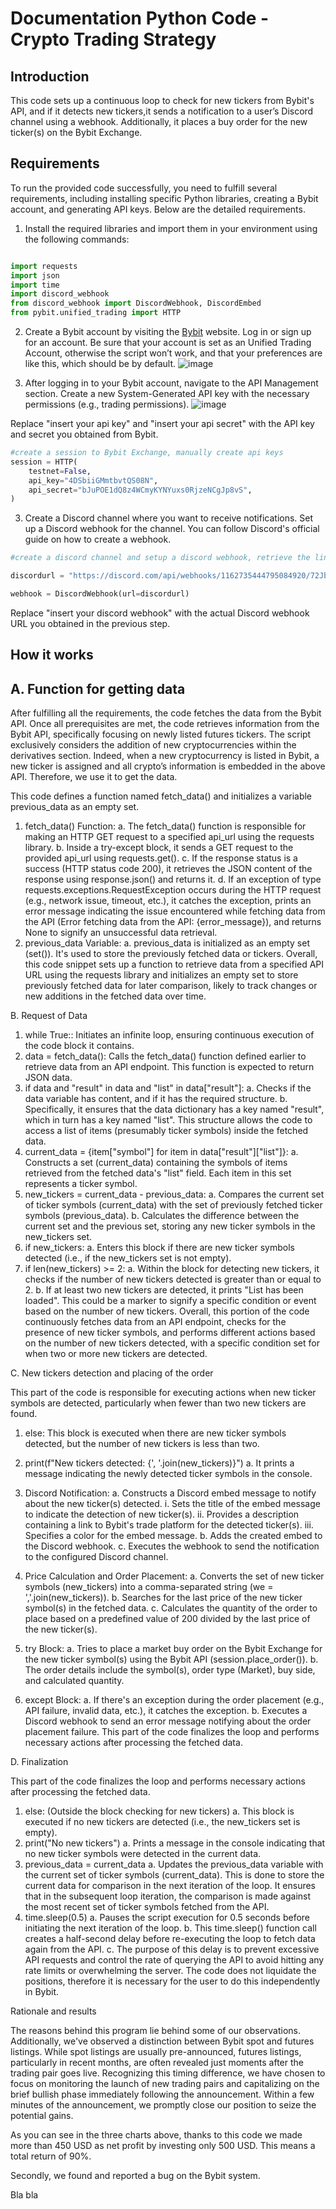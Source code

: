 # Documentation Python Code - Crypto Trading Strategy

## Introduction
This code sets up a continuous loop to check for new tickers from Bybit's API, and if it detects new tickers,it sends a notification to a user’s Discord channel using a webhook. Additionally, it places a buy order for the new ticker(s) on the Bybit Exchange.

##  Requirements

To run the provided code successfully, you need to fulfill several requirements, including installing specific Python libraries, creating a Bybit account, and generating API keys. Below are the detailed requirements.

1.	Install the required libraries and import them in your environment using the following commands:
```py
```
```py
import requests
import json
import time
import discord_webhook
from discord_webhook import DiscordWebhook, DiscordEmbed
from pybit.unified_trading import HTTP
```

2.	Create a Bybit account by visiting the [Bybit](https://www.bybit.com/en/sign-up) website. Log in or sign up for an 
account. Be sure that your account is set as an Unified Trading Account, otherwise the script won’t work, and that your preferences are like this, which should be by default.
![image](https://github.com/CarlitoConti/Python-Project/assets/154532693/45e22d95-eccd-43b8-9d8e-365a5e30d490)

 
3.	After logging in to your Bybit account, navigate to the API Management section. Create a new System-Generated API key with the necessary permissions (e.g., trading permissions).
![image](https://github.com/CarlitoConti/Python-Project/assets/154532693/ad0a9a6d-dc8f-4306-b5c9-647701fd41b6)

Replace "insert your api key" and "insert your api secret" with the API key and secret you obtained from Bybit.

```py
#create a session to Bybit Exchange, manually create api keys 
session = HTTP(
    testnet=False,
    api_key="4DSbiiGMmtbvtQS08N",
    api_secret="bJuPOE1dQ8z4WCmyKYNYuxs0RjzeNCgJp8vS",
)
```

3. Create a Discord channel where you want to receive notifications. Set up a Discord webhook for the channel. You can follow Discord's official guide on how to create a webhook. 
 
```py
#create a discord channel and setup a discord webhook, retrieve the link and past it here

discordurl = "https://discord.com/api/webhooks/1162735444795084920/72JbBo2thRXjbF6yDhYKE6ARcrzhusjEUdtkoYOp0WLRumJum3WBY3U1NOwzhMSn-Wsj" 

webhook = DiscordWebhook(url=discordurl)
```
Replace "insert your discord webhook" with the actual Discord webhook URL you obtained in the previous step.




## How it works

## A.  Function for getting data

After fulfilling all the requirements, the code fetches the data from the Bybit API. 
Once all prerequisites are met, the code retrieves information from the Bybit API, specifically focusing on newly listed futures tickers. The script exclusively considers the addition of new cryptocurrencies within the derivatives section.
Indeed, when a new cryptocurrency is listed in Bybit, a new ticker is assigned and all crypto’s information is embedded in the above API. Therefore, we use it to get the data.

 
This code defines a function named fetch_data() and initializes a variable previous_data as an empty set.
1.	fetch_data() Function:
a.	The fetch_data() function is responsible for making an HTTP GET request to a specified api_url using the requests library.
b.	Inside a try-except block, it sends a GET request to the provided api_url using requests.get().
c.	If the response status is a success (HTTP status code 200), it retrieves the JSON content of the response using response.json() and returns it.
d.	If an exception of type requests.exceptions.RequestException occurs during the HTTP request (e.g., network issue, timeout, etc.), it catches the exception, prints an error message indicating the issue encountered while fetching data from the API (Error fetching data from the API: {error_message}), and returns None to signify an unsuccessful data retrieval.
2.	previous_data Variable:
a.	previous_data is initialized as an empty set (set()). It's used to store the previously fetched data or tickers.
Overall, this code snippet sets up a function to retrieve data from a specified API URL using the requests library and initializes an empty set to store previously fetched data for later comparison, likely to track changes or new additions in the fetched data over time.

B.  Request of Data
 
1.	while True:: Initiates an infinite loop, ensuring continuous execution of the code block it contains.
2.	data = fetch_data(): Calls the fetch_data() function defined earlier to retrieve data from an API endpoint. This function is expected to return JSON data.
3.	if data and "result" in data and "list" in data["result"]:
a.	Checks if the data variable has content, and if it has the required structure.
b.	Specifically, it ensures that the data dictionary has a key named "result", which in turn has a key named "list". This structure allows the code to access a list of items (presumably ticker symbols) inside the fetched data.
4.	current_data = {item["symbol"] for item in data["result"]["list"]}:
a.	Constructs a set (current_data) containing the symbols of items retrieved from the fetched data's "list" field. Each item in this set represents a ticker symbol.
5.	new_tickers = current_data - previous_data:
a.	Compares the current set of ticker symbols (current_data) with the set of previously fetched ticker symbols (previous_data).
b.	Calculates the difference between the current set and the previous set, storing any new ticker symbols in the new_tickers set.
6.	if new_tickers:
a.	Enters this block if there are new ticker symbols detected (i.e., if the new_tickers set is not empty).
7.	if len(new_tickers) >= 2:
a.	Within the block for detecting new tickers, it checks if the number of new tickers detected is greater than or equal to 2.
b.	If at least two new tickers are detected, it prints "List has been loaded". This could be a marker to signify a specific condition or event based on the number of new tickers.
Overall, this portion of the code continuously fetches data from an API endpoint, checks for the presence of new ticker symbols, and performs different actions based on the number of new tickers detected, with a specific condition set for when two or more new tickers are detected.

C. New tickers detection and placing of the order

 

This part of the code is responsible for executing actions when new ticker symbols are detected, particularly when fewer than two new tickers are found.
1.	else: This block is executed when there are new ticker symbols detected, but the number of new tickers is less than two.
2.	print(f"New tickers detected: {', '.join(new_tickers)}")
a.	It prints a message indicating the newly detected ticker symbols in the console.
3.	Discord Notification:
a.	Constructs a Discord embed message to notify about the new ticker(s) detected.
i.	Sets the title of the embed message to indicate the detection of new ticker(s).
ii.	Provides a description containing a link to Bybit's trade platform for the detected ticker(s).
iii.	Specifies a color for the embed message.
b.	Adds the created embed to the Discord webhook.
c.	Executes the webhook to send the notification to the configured Discord channel.
4.	Price Calculation and Order Placement:
a.	Converts the set of new ticker symbols (new_tickers) into a comma-separated string (we = ','.join(new_tickers)).
b.	Searches for the last price of the new ticker symbol(s) in the fetched data.
c.	Calculates the quantity of the order to place based on a predefined value of 200 divided by the last price of the new ticker(s).

5.	try Block:
a.	Tries to place a market buy order on the Bybit Exchange for the new ticker symbol(s) using the Bybit API (session.place_order()).
b.	The order details include the symbol(s), order type (Market), buy side, and calculated quantity.
6.	except Block:
a.	If there's an exception during the order placement (e.g., API failure, invalid data, etc.), it catches the exception.
b.	Executes a Discord webhook to send an error message notifying about the order placement failure.
This part of the code finalizes the loop and performs necessary actions after processing the fetched data.

D. Finalization

        
This part of the code finalizes the loop and performs necessary actions after processing the fetched data.
1.	else: (Outside the block checking for new tickers)
a.	This block is executed if no new tickers are detected (i.e., the new_tickers set is empty).
2.	print("No new tickers")
a.	Prints a message in the console indicating that no new ticker symbols were detected in the current data.
3.	previous_data = current_data
a.	Updates the previous_data variable with the current set of ticker symbols (current_data). This is done to store the current data for comparison in the next iteration of the loop. It ensures that in the subsequent loop iteration, the comparison is made against the most recent set of ticker symbols fetched from the API.
4.	time.sleep(0.5)
a.	Pauses the script execution for 0.5 seconds before initiating the next iteration of the loop.
b.	This time.sleep() function call creates a half-second delay before re-executing the loop to fetch data again from the API.
c.	The purpose of this delay is to prevent excessive API requests and control the rate of querying the API to avoid hitting any rate limits or overwhelming the server.
The code does not liquidate the positions, therefore it is necessary for the user to do this independently in Bybit. 


Rationale and results

The reasons behind this program lie behind some of our observations.
Additionally, we've observed a distinction between Bybit spot and futures listings. While spot listings are usually pre-announced, futures listings, particularly in recent months, are often revealed just moments after the trading pair goes live. Recognizing this timing difference, we have chosen to focus on monitoring the launch of new trading pairs and capitalizing on the brief bullish phase immediately following the announcement. Within a few minutes of the announcement, we promptly close our position to seize the potential gains.


As you can see in the three charts above, thanks to this code we made more than 450 USD as net profit by investing only 500 USD. This means a total return of 90%.

Secondly, we found and reported a bug on the Bybit system. 

Bla bla



















